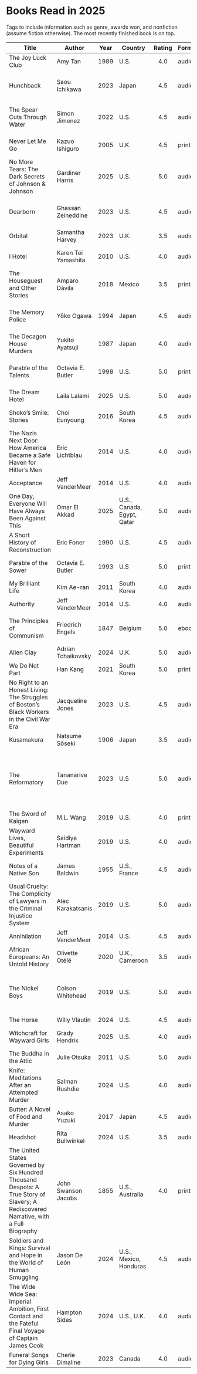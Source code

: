 # Books Read in 2025

Tags to include information such as genre, awards won, and nonfiction (assume
fiction otherwise). The most recently finished book is on top.

| Title | Author | Year | Country | Rating | Format | Pages | Tags |
| --- | --- | :---: | --- | :---: | --- | ---: | --- |
| The Joy Luck Club | Amy Tan | 1989 | U.S. | 4.0 | audio | 288 | historical, classics |
| Hunchback | Saou Ichikawa | 2023 | Japan | 4.5 | audio | 112 | literary, disability, Akutagawa Prize |
| The Spear Cuts Through Water | Simon Jimenez | 2022 | U.S. | 4.5 | audio | 525 | fantasy, LGBT, Robert Holdstock Award (BFA) |
| Never Let Me Go | Kazuo Ishiguro | 2005 | U.K. | 4.5 | print | 288 | literary, sci-fi, dystopian, Nobel |
| No More Tears: The Dark Secrets of Johnson & Johnson | Gardiner Harris | 2025 | U.S. | 5.0 | audio | 464 | nonfiction, history, business, politics, true crime, science |
| Dearborn | Ghassan Zeineddine | 2023 | U.S. | 4.5 | audio | 240 | short stories, literary, contemporary, race, LGBT |
| Orbital | Samantha Harvey | 2023 | U.K. | 3.5 | audio | 207 | literary, sci-fi, Booker |
| I Hotel | Karen Tei Yamashita | 2010 | U.S. | 4.0 | audio | 613 | historical, literary, short stories, race |
| The Houseguest and Other Stories | Amparo Dávila | 2018 | Mexico | 3.5 | print | 122 | short stories, horror |
| The Memory Police | Yōko Ogawa | 1994 | Japan | 4.5 | audio | 274 | sci-fi, dystopian, magical realism |
| The Decagon House Murders | Yukito Ayatsuji | 1987 | Japan | 4.0 | audio | 228 | mystery |
| Parable of the Talents | Octavia E. Butler | 1998 | U.S. | 5.0 | print | 390 | sci-fi, dystopian, reread, Nebula |
| The Dream Hotel | Laila Lalami | 2025 | U.S. | 5.0 | audio | 336 | sci-fi, literary, dystopian |
| Shoko’s Smile: Stories | Choi Eunyoung | 2016 | South Korea | 4.5 | audio | 272 | short stories, literary, feminism |
| The Nazis Next Door: How America Became a Safe Haven for Hitler’s Men | Eric Lichtblau | 2014 | U.S. | 4.0 | audio | 288 | nonfiction, history, politics |
| Acceptance | Jeff VanderMeer | 2014 | U.S. | 4.0 | audio | 341 | sci-fi, horror |
| One Day, Everyone Will Have Always Been Against This | Omar El Akkad | 2025 | U.S., Canada, Egypt, Qatar | 5.0 | audio | 208 | nonfiction, memoir, history, politics, Palestine |
| A Short History of Reconstruction | Eric Foner | 1990 | U.S. | 4.5 | audio | 299 | nonfiction, history, race |
| Parable of the Sower | Octavia E. Butler | 1993 | U.S | 5.0 | print | 329 | sci-fi, dystopian, reread |
| My Brilliant Life | Kim Ae-ran | 2011 | South Korea | 4.0 | audio | 208 | literary |
| Authority | Jeff VanderMeer | 2014 | U.S. | 4.0 | audio | 341 | sci-fi, horror |
| The Principles of Communism | Friedrich Engels | 1847 | Belgium | 5.0 | ebook | 24 | nonfiction, politics, economics, history |
| Alien Clay | Adrian Tchaikovsky | 2024 | U.K. | 5.0 | audio | 396 | sci-fi |
| We Do Not Part | Han Kang | 2021 | South Korea | 5.0 | print | 272 | historical, literary |
| No Right to an Honest Living: The Struggles of Boston’s Black Workers in the Civil War Era | Jacqueline Jones | 2023 | U.S. | 4.5 | audio | 544 | nonfiction, history, race, Pulitzer |
| Kusamakura | Natsume Sōseki | 1906 | Japan | 3.5 | audio | 152 | literary, classics |
| The Reformatory | Tananarive Due | 2023 | U.S | 5.0 | audio | 576 | horror, historical, Bram Stoker Award, World Fantasy Award, Shirley Jackson Award |
| The Sword of Kaigen | M.L. Wang | 2019 | U.S. | 4.0 | print | 617 | fantasy |
| Wayward Lives, Beautiful Experiments | Saidiya Hartman | 2019 | U.S. | 4.0 | audio | 441 | nonfiction, history, feminism, race, LGBT |
| Notes of a Native Son | James Baldwin | 1955 | U.S., France | 4.5 | audio | 192 | nonfiction, essays, race, memoir |
| Usual Cruelty: The Complicity of Lawyers in the Criminal Injustice System | Alec Karakatsanis | 2019 | U.S. | 5.0 | audio | 234 | nonfiction, law, politics, social justice, history, race |
| Annihilation | Jeff VanderMeer | 2014 | U.S. | 4.5 | audio | 195 | sci-fi, horror, Nebula |
| African Europeans: An Untold History | Olivette Otélé | 2020 | U.K., Cameroon | 3.5 | audio | 288 | nonfiction, history, race |
| The Nickel Boys | Colson Whitehead | 2019 | U.S. | 5.0 | audio | 213 | historical, literary, race, Pulitzer, Kirkus, Orwell Prize Political Fiction |
| The Horse | Willy Vlautin | 2024 | U.S. | 4.5 | audio | 194 | literary, music |
| Witchcraft for Wayward Girls | Grady Hendrix | 2025 | U.S. | 4.0 | audio | 496 | horror, fantasy, historical |
| The Buddha in the Attic | Julie Otsuka | 2011 | U.S. | 5.0 | audio | 144 | historical, literary |
| Knife: Meditations After an Attempted Murder | Salman Rushdie | 2024 | U.S.  | 4.0 | audio | 209 | nonfiction, memoir, crime |
| Butter: A Novel of Food and Murder | Asako Yuzuki | 2017 | Japan | 4.5 | audio | 452 | thriller, mystery, crime |
| Headshot | Rita Bullwinkel | 2024 | U.S. | 3.5 | audio | 224 | literary, sports |
| The United States Governed by Six Hundred Thousand Despots: A True Story of Slavery; A Rediscovered Narrative, with a Full Biography | John Swanson Jacobs | 1855 | U.S., Australia | 4.0 | print | 109 | history, nonfiction, memoir, race |
| Soldiers and Kings: Survival and Hope in the World of Human Smuggling | Jason De León | 2024 | U.S., Mexico, Honduras | 4.5 | audio | 400 | nonfiction, anthropology, National Book Award |
| The Wide Wide Sea: Imperial Ambition, First Contact and the Fateful Final Voyage of Captain James Cook | Hampton Sides | 2024 | U.S., U.K. | 4.0 | audio | 408 | nonfiction, history, biography |
| Funeral Songs for Dying Girls | Cherie Dimaline | 2023 | Canada | 4.0 | audio | 280 | YA, fantasy, LGBT |
